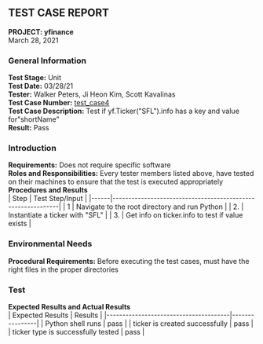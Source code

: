 ## TEST CASE REPORT
**PROJECT: yfinance**<br>
March 28, 2021<br>

### General Information
**Test Stage:** Unit<br>
**Test Date:** 03/28/21<br>
**Tester:** Walker Peters, Ji Heon Kim, Scott Kavalinas<br>
**Test Case Number:** [test_case4](../test_cases/test_case4.md)<br>
**Test Case Description:** Test if yf.Ticker("SFL").info has a key and value for"shortName"<br>
**Result:** Pass<br>

### Introduction
**Requirements:** Does not require specific software<br>
**Roles and Responsibilities:** Every tester members listed above, have tested on their machines to ensure that the test is executed appropriately<br>
**Procedures and Results**<br>
| Step | Test Step/Input                                             |
|------|-------------------------------------------------------------|
| 1    | Navigate to the root directory and run Python               |
| 2.   | Instantiate a ticker with "SFL"                             |
| 3.   | Get info on ticker.info to test if value exists             |

### Environmental Needs
**Procedural Requirements:** Before executing the test cases, must have the right files in the proper directories<br>

### Test
**Expected Results and Actual Results**<br>
| Expected Results                      | Results        |
|---------------------------------------|----------------|
| Python shell runs                     | pass           |
| ticker is created successfully        | pass           |
| ticker type is successfully tested    | pass           |
